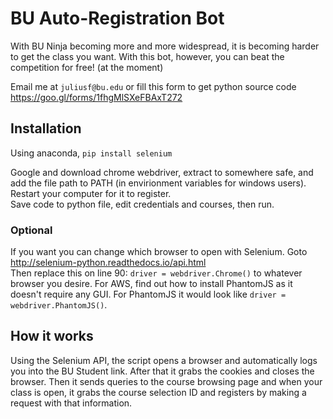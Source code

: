 # BU Auto-Registration Bot

With BU Ninja becoming more and more widespread, it is becoming harder to get the class you want. With this bot, however, you can beat the competition for free! (at the moment)  

Email me at `juliusf@bu.edu` or fill this form to get python source code  
https://goo.gl/forms/1fhgMlSXeFBAxT272

## Installation
Using anaconda,
`pip install selenium`  

Google and download chrome webdriver, extract to somewhere safe, and add the file path to PATH (in envirionment variables for windows users).  
Restart your computer for it to register.  
Save code to python file, edit credentials and courses, then run.

### Optional
If you want you can change which browser to open with Selenium. Goto http://selenium-python.readthedocs.io/api.html  
Then replace this on line 90: `driver = webdriver.Chrome()` to whatever browser you desire. For AWS, find out how to install PhantomJS as it doesn't require any GUI. For PhantomJS it would look like `driver = webdriver.PhantomJS()`.

## How it works
Using the Selenium API, the script opens a browser and automatically logs you into the BU Student link. After that it grabs the cookies and closes the browser. Then it sends queries to the course browsing page and when your class is open, it grabs the course selection ID and registers by making a request with that information.

